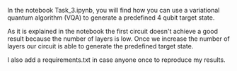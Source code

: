 In the notebook Task_3.ipynb, you will find how you can use a variational quantum algorithm (VQA) to generate a predefined 4 qubit target state.

As it is explained in the notebook the first circuit doesn't achieve a good result because the number of layers is low. Once we increase the number of layers our circuit is able to generate the predefined target state.

I also add a requirements.txt in case anyone once to reproduce my results.
